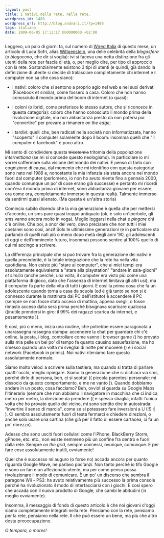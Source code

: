 ```yaml
---
layout: post
title: I nativi della rete, nella rete.
wordpress_id: 1488
wordpress_url: http://blog.andvari.it/?p=1488
tags: italiano
date: 2009-06-05 17:11:17.000000000 +02:00
---
```

Leggevo, un paio di giorni fa, sul numero di <a href="http://www.wired.it">Wired Italia</a> di questo mese, un articolo di Luca Sofri, alias <a href="http://www.wittgenstein.it">Wittgenstein</a>, una delle celebrità della <em>blogosfera</em> (o <em>blogocono</em>, che dir si voglia): ivi si faceva una netta distinzione fra gli utenti della rete per fascia di età, o, per meglio dire, per tipo di approccio con la rete. Sostanzialmente esistono 3 tipi di utenti (e quindi, già dando la definizione di utente si decide di tralasciare completamente chi internet e il computer non sa che cosa siano):
<ul>
	<li>i nativi: coloro che si sentono a proprio agio nel web e nei suoi derivati (Facebook et similia), come fossero a casa. Coloro che non hanno conosciuto il mondo prima del boom di internet (o quasi);</li>
</ul>
<ul>
	<li>i coloni (o ibridi, come preferisce lo stesso autore, che si riconosce in questa categoria): coloro che hanno conosciuto il mondo prima della rivoluzione digitale, ma non abbastanza presto da non potersi poi "convertire" per provare a rimanere <em>on the edge</em>;</li>
</ul>
<ul>
	<li>i tardivi: quelli che, ben radicati nella società non informatizzata, hanno "scoperto" il computer solamente dopo il boom: insomma quelli che "il computer è facebook" è poco altro.</li>
</ul>
Mi sento di condividere questa <span style="text-decoration: line-through;">tricotomia</span> tritomia della popolazione <em>internettiana</em> (se mi si concede questo neologismo). In particolare io mi vorrei soffermare sulla visione del mondo dei nativi. E penso di farlo con cognizione di causa, dal momento che mi identifico con questa categoria: sono nato nel 1989 e, nonostante la mia infanzia sia stata ancora nel mondo fuori dal computer (perlomeno, io non ho avuto niente fino a gennaio 2000, quando comunque un po' di cose erano già successe) e pertanto mi ricordi com'era il mondo prima di internet, sono abbastanza giovane per essere, ora come ora, completamente immerso in questa realtà. Talmente immerso da sentirmi quasi alienato. (Ma questa è un'altra storia)

Comincio subito dicendo che la mia generazione è quella che per mettersi d'accordo, un sms pare quasi troppo antiquato (ok, è solo un'iperbole, gli sms vanno ancora molto in voga). Meglio loggarsi nella chat e <em>pingare</em> chi c'è online.
Che poi, a onor del vero, devo precisare che non tutti i miei coetanei sono così, anzi! Solo le ultimissime generazioni (e in particolare sto parlando di quelli nati più o meno dopo metà degli anni '90, gli adolescenti di oggi e dell'imminente futuro, insomma) possono sentire al 100% quello di cui mi accingo a scrivere.

La differenza principale che si può trovare fra la generazione dei nativi e quella precedente, è la totale integrazione che la rete ha nella vita quotidiana. Non esiste più "stare al computer", che ai miei tempi era assolutamente equivalente a "stare alla playstation" "andare in sala-giochi" <em>et similia</em> (anche perché, una volta, il computer era visto più come una piattaforma di gioco, dato che l'assenza di internet limitava gli altri usi), ma il computer fa parte della vita di tutti i giorni.
E così la prima cosa che fa un adolescente quando torna a casa da scuola (ed è già tanto se non si è connesso durante la mattinata dai PC dell'istituto) è accendere il PC (sempre se non fosse stato acceso di mattina, appena svegli, o fosse rimasto acceso dalla sera prima perché bisognava scaricare qualcosa ((inutile prendersi in giro: il 99% dei ragazzi scarica da internet, e pesantemente )).

E così, più o meno, inizia una routine, che potrebbe essere paragonata a unarassegna rassegna stampa: accendere la chat per guardare chi c'è online, la posta, i blog, controllare come vanno i browser game (( ho provato sulla mia pelle un bel po' di tempo fa quanto causino assuefazione, ma ho smesso quando una volta mi svegliai di notte per muovere )) e i social network (Facebook in primis). Noi nativi riteniamo fare questo assolutamente normale.

Siamo molto veloci a scrivere sulla tastiera, ma quando si tratta di parlare quattr'occhi, meglio ripiegare. Siamo la generazione che si dichiara via sms, perché dirlo di persona, beh, ci si scotta! (( piccola parentesi personale: mi dissocio da questo comportamento, e me ne vanto )). Quando dobbiamo andare in un posto, cosa facciamo? Beh, ovvio! si guarda su Google Maps l'itinerario (sempre che non abbiamo il navigatore in macchina che ci indica, metro per metro, la direzione da prendere (( e spesso sbaglia, infatti l'unica volta che ho provato quello del vicino, mi sono sentito dire in autostrada: "invertire il senso di marcia", come se si potessero fare inversioni a U (!!) :| ). Ci sembra assolutamente fuori di testa fermarci e chiedere direzioni, o anche solo usare una cartina (che già per il fatto di essere cartacea, ci fa un po' ribrezzo).

Adesso che sono usciti fuori cellulari come l'iPhone, BlackBerry Storm, gPhone, etc. etc., non esiste nemmeno più un confine fra dentro e fuori dalla rete. Sempre <em>on the grid</em>, sempre connessi, ovunque, comunque. E per fare cose assolutamente inutili, ovviamente!

Quel che è successo mi auguro (o forse no) accada ancora per quanto riguarda Google Wave, ne parlavo poc'anzi. Non tanto perché io tifo Google e sono un fan e un affezionato utente, ma per come penso possa rivoluzionare il modo di comunicare. È un po' un discorso che sembra il paragone Wii - PS3: ha avuto relativamente più successo la prima console perché ha rivoluzionato il modo di interfacciarsi con i giochi. E così spero che accada con il nuovo prodotto di Google, che cambi le abitudini (in meglio ovviamente).

Insomma, il messaggio di fondo di questo articolo è che noi giovani d'oggi siamo completamente integrati nella rete. Pensiamo con la rete, pensiamo per la rete, pensiamo nella rete. Il che può essere un bene, ma più che altro desta preoccupazione.

<em>O tempora, o mores!</em>
